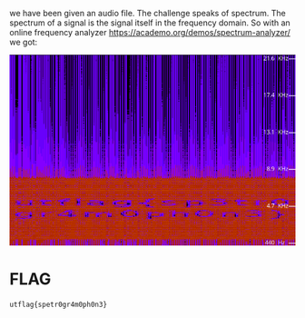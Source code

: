 we have been given an audio file. The challenge speaks of spectrum. The spectrum of a signal is the signal itself in the frequency domain. 
So with an online frequency analyzer https://academo.org/demos/spectrum-analyzer/ we got:

![img/Spectre.png](img/Spectre.png)

# FLAG
```
utflag{spetr0gr4m0ph0n3}
```
